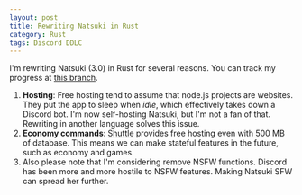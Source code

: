 ```yaml
---
layout: post
title: Rewriting Natsuki in Rust
category: Rust
tags: Discord DDLC
---
```

I'm rewriting Natsuki (3.0) in Rust for several reasons. You can track my
progress at [this branch][branch].

1. **Hosting**: Free hosting tend to assume that node.js projects are websites.
   They put the app to sleep when *idle*, which effectively takes down a
   Discord bot. I'm now self-hosting Natsuki, but I'm not a fan of that.
   Rewriting in another language solves this issue.
2. **Economy commands**: [Shuttle][shuttle] provides free hosting even with 500
   MB of database. This means we can make stateful features in the future, such
   as economy and games.
3. Also please note that I'm considering remove NSFW functions. Discord has
   been more and more hostile to NSFW features. Making Natsuki SFW can spread
   her further.

[branch]: https://github.com/jdh8/natsuki/tree/rewrite-in-rust
[shuttle]: https://www.shuttle.rs/pricing
